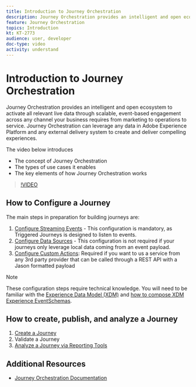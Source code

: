 ```yaml
---
title: Introduction to Journey Orchestration
description: Journey Orchestration provides an intelligent and open ecosystem to activate all relevant live data through scalable, event-based engagement across any channel your business requires from marketing to operations to service. Journey Orchestration can leverage any data in Adobe Experience Platform and any external delivery system to create and deliver compelling experiences. This tutorial introduces the concept of Journey Orchestration,the types of use cases it enables, and the key elements of how Journey Orchestration works.
feature: Journey Orchestration
topics: Introduction
kt: KT-2773
audience: user, developer
doc-type: video
activity: understand
---
```


# Introduction to Journey Orchestration

Journey Orchestration provides an intelligent and open ecosystem to activate all relevant live data through scalable, event-based engagement across any channel your business requires from marketing to operations to service. Journey Orchestration can leverage any data in Adobe Experience Platform and any external delivery system to create and deliver compelling experiences.

The video below introduces

* The concept of Journey Orchestration
* The types of use cases it enables
* The key elements of how Journey Orchestration works

>[!VIDEO](https://video.tv.adobe.com/v/29307?quality=12)

## How to Configure a Journey

The main steps in preparation for building journeys are:

1. [Configure Streaming Events](/help/journey-orchestration/configuring-streaming-events.md) - This configuration is mandatory, as Triggered Journeys is designed to listen to events.
2. [Configure Data Sources](/help/journey-orchestration/configuring-data-sources.md) - This configuration is not required if your journeys only leverage local data coming from an event payload.
3. [Configure Custom Actions](/help/journey-orchestration/configuring-actions.md): Required if you want to us a service from any 3rd party provider that can be called through a REST API with a Jason formatted payload

>[!NOTE]
>These configuration steps require technical knowledge. You will need to be familiar with the [Experience Data Model (XDM)](/help/schemas/understanding-the-xdm-system-and-experience-data-model.md) and [how to compose XDM Experience EventSchemas](/help/schemas/create-your-first-schema-with-out-of-the-box-components.md).

## How to create, publish, and analyze a Journey

1. [Create a Journey](/help/journey-orchestration/create-a-journey.md)
2. Validate a Journey
3. [Analyze a Journey via Reporting Tools](/help/journey-orchestration/reporting.md)

## Additional Resources

* [Journey Orchestration Documentation](https://docs.adobe.com/content/help/en/journeys/using/journey-orchestration-home.html)
